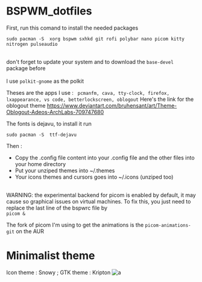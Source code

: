 # BSPWM_dotfiles
First, run this comand to install the needed packages 
```
sudo pacman -S  xorg bspwm sxhkd git rofi polybar nano picom kitty nitrogen pulseaudio
```
<br /> don't forget to update your system and to download the ```base-devel``` package before  <br />
<br /> I use ```polkit-gnome``` as the polkit

Theses are the apps I use : 
``` pcmanfm, cava, tty-clock, firefox, lxappearance, vs code, betterlockscreen, oblogout```
Here's the link for the oblogout theme https://www.deviantart.com/bruhensant/art/Theme-Oblogout-Adeos-ArchLabs-709747680 <br/>


<p> The fonts is dejavu, to install it run 

```
sudo pacman -S  ttf-dejavu
```
</p>

<p>Then : </p> 
<ul>
<li /> Copy the .config file content into your .config file and the other files into your home directory
<li /> Put your unziped themes into ~/.themes 
<li /> Your icons themes and cursors goes into ~/.icons (unziped too) </ul>

<br /> WARNING: the experimental backend for picom is enabled by default, it may cause so graphical issues on virtual machines. To fix this, you just need to replace the last line of the bspwrc file by <br />
```picom & ```

The fork of picom I'm using to get the animations is the 
```picom-animations-git``` on the AUR



# Minimalist theme
Icon theme : Snowy ; GTK theme : Kripton
![a](https://user-images.githubusercontent.com/98690904/181876901-dce945ba-e76f-4baa-b2ab-dc15e95de480.png)
